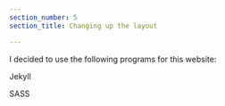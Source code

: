 ```yaml
---
section_number: 5
section_title: Changing up the layout

---
```


I decided to use the following programs for this website:

Jekyll

SASS 